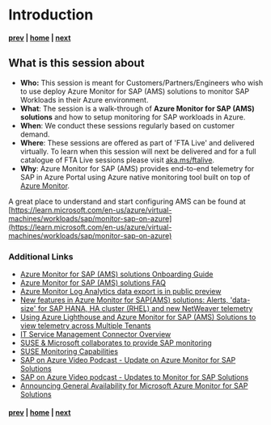 # Introduction

#### [prev](./readme.md) | [home](./readme.md)  | [next](./azuremonitor.md)


## What is this session about


* **Who:** This session is meant for Customers/Partners/Engineers who wish to use deploy Azure Monitor for SAP (AMS) solutions to monitor SAP Workloads in their Azure environment.
* **What**: The session is a walk-through of **Azure Monitor for SAP (AMS) solutions** and how to setup  monitoring for SAP workloads in Azure.
* **When**: We conduct these sessions regularly based on customer demand. 
* **Where**: These sessions are offered as part of 'FTA Live' and delivered virtually. To learn when this session will next be delivered and for a full catalogue of FTA Live sessions please visit [aka.ms/ftalive](https://aka.ms/ftalive).
* **Why**: Azure Monitor for SAP (AMS) provides end-to-end telemetry for SAP in Azure Portal using Azure native monitoring tool built on top of [Azure Monitor](https://learn.microsoft.com/en-us/azure/azure-monitor/overview). </br>


A great place to understand and start configuring AMS can be found at [https://learn.microsoft.com/en-us/azure/virtual-machines/workloads/sap/monitor-sap-on-azure](https://learn.microsoft.com/en-us/azure/virtual-machines/workloads/sap/monitor-sap-on-azure)


### Additional Links

- [Azure Monitor for SAP (AMS) solutions Onboarding Guide](https://docs.microsoft.com/en-us/azure/virtual-machines/workloads/sap/azure-monitor-sap-quickstart)
- [Azure Monitor for SAP (AMS) solutions FAQ](https://docs.microsoft.com/en-us/azure/virtual-machines/workloads/sap/azure-monitor-faq)
- [Azure Monitor Log Analytics data export is in public preview](https://azure.microsoft.com/en-us/updates/azure-monitor-log-analytics-data-export-is-in-public-preview/)
- [New features in Azure Monitor for SAP(AMS) solutions: Alerts, 'data-size' for SAP HANA, HA cluster (RHEL) and new NetWeaver telemetry](https://techcommunity.microsoft.com/t5/running-sap-applications-on-the/new-features-in-ams-alerts-data-size-for-sap-hana-ha-cluster/ba-p/2550708)
- [Using Azure Lighthouse and Azure Monitor for SAP (AMS) Solutions to view telemetry across Multiple Tenants](https://techcommunity.microsoft.com/t5/running-sap-applications-on-the/using-azure-lighthouse-and-azure-monitor-for-sap-solutions-to/ba-p/1537293)
- [IT Service Management Connector Overview](https://docs.microsoft.com/en-us/azure/azure-monitor/alerts/itsmc-overview)
- [SUSE & Microsoft collaborates to provide SAP monitoring](https://techcommunity.microsoft.com/t5/running-sap-applications-on-the/suse-amp-microsoft-collaborates-to-provide-sap-monitoring/ba-p/1571926)
- [SUSE Monitoring Capabilities](https://documentation.suse.com/sles-sap/15-SP2/html/SLES-SAP-sol-monitoring/art-sol-monitoring.html)
- [SAP on Azure Video Podcast - Update on Azure Monitor for SAP Solutions](https://www.youtube.com/watch?v=8GkISZgiuZg)
- [SAP on Azure Video podcast - Updates to Monitor for SAP Solutions](https://youtu.be/NmqeWAba_4I)
- [Announcing General Availability for Microsoft Azure Monitor for SAP Solutions](https://techcommunity.microsoft.com/t5/running-sap-applications-on-the/announcing-general-availability-for-microsoft-azure-monitor-for/ba-p/3814833)

#### [prev](./readme.md) | [home](./readme.md)  | [next](./azuremonitor.md)
